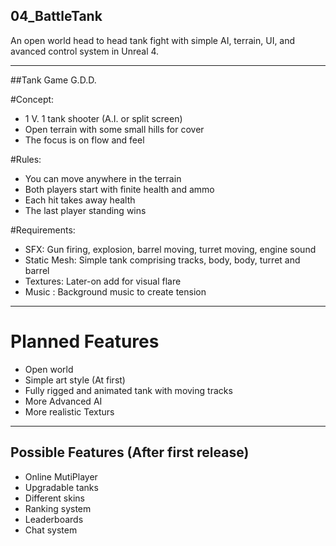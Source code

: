 ## 04_BattleTank
An open world head to head tank fight with simple AI, terrain, UI, and avanced control system in Unreal 4.

***
##Tank Game G.D.D.

#Concept:
* 1 V. 1 tank shooter (A.I. or split screen)
* Open terrain with some small hills for cover
* The focus is on flow and feel

#Rules:
* You can move anywhere in the terrain
* Both players start with finite health and ammo
* Each hit takes away health
* The last player standing wins

#Requirements:
* SFX: Gun firing, explosion, barrel moving, turret moving, engine sound
* Static Mesh: Simple tank comprising tracks, body, body, turret and barrel
* Textures: Later-on add for visual flare
* Music : Background music to create tension

***
# Planned Features
* Open world
* Simple art style (At first)
* Fully rigged and animated tank with moving tracks
* More Advanced AI
* More realistic Texturs

***
## Possible Features (After first release)
* Online MutiPlayer
* Upgradable tanks
* Different skins
* Ranking system
* Leaderboards
* Chat system
